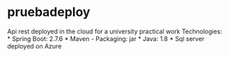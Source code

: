 # pruebadeploy

Api rest deployed in the cloud for a university practical work
Technologies:
      * Spring Boot: 2.7.6
      * Maven - Packaging: jar
      * Java: 1.8
      * Sql server deployed on Azure
